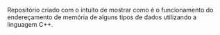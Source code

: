 Repositório criado com o intuito de mostrar como é o funcionamento do endereçamento de memória de alguns tipos de dados utilizando a linguagem C++. 
